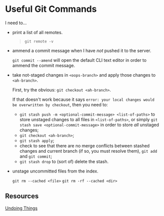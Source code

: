 # Useful Git Commands

I need to...

* print a list of all remotes.
  > `git remote -v`

* ammend a commit message when I have *not* pushed it to the server.

  `git commit --amend` will open the default CLI text editor in order to ammend the commit message. 
  
* take not-staged changes in `<oops-branch>` and apply those changes to `<ah-branch>`.
  
  First, try the obvious: `git checkout <ah-branch>`.
  
  If that doesn't work because it says `error: your local changes would be overwritten by checkout`, then you need to:
  - `git stash push -m <optional-commit-message> <list-of-paths>` to store unstaged changes to all files in `<list-of-paths>`, or simply `git stash save <optional-commit-message>` in order to store *all* unstaged changes;
  - `git checkout <ah-branch>`;
  - `git stash apply`;
  - check to see that there are no merge conflicts between stashed changes and current branch (if so, you must resolve them), `git add` and `git commit`;
  - `git stash drop` to (sort of) delete the stash. 

* unstage uncommitted files from the index.
  
  `git rm --cached <file>`
  `git rm -rf --cached <dir>`

## Resources

[Undoing Things](https://git-scm.com/book/en/v2/Git-Basics-Undoing-Things)
